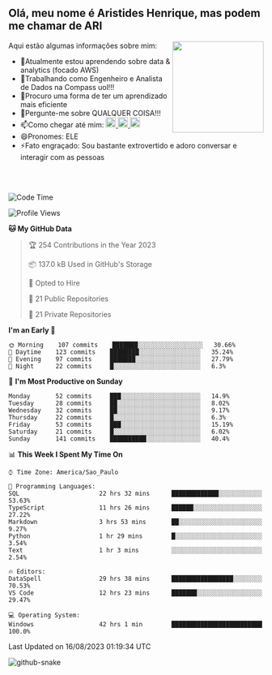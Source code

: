 ## Olá, meu nome é Aristides Henrique, mas podem me chamar de ARI

<div >
Aqui estão algumas informações sobre mim:<img align="right" height="180em" src="https://user-images.githubusercontent.com/97318481/177042589-45d62122-82a9-4a32-b3a7-87b322825b2f.png">
</div>

- 🌱Atualmente estou aprendendo sobre data & analytics (focado AWS)
- 👯Trabalhando como Engenheiro e Analista de Dados na Compass uol!!!
- 🤔Procuro uma forma de ter um aprendizado mais eficiente
- 💬Pergunte-me sobre QUALQUER COISA!!!
- 📫Como chegar até mim:
  <a href="https://www.instagram.com/aryhenry/" target="_blank">
  <img src="https://img.shields.io/badge/-Instagram-%23E4405F?style=for-the-badge&logo=instagram&logoColor=black" height="20px">
  </a>
  <a href="https://www.linkedin.com/in/aristides-henrique/" target="_blank">
  <img src="https://img.shields.io/badge/-LinkedIn-%230077B5?style=for-the-badge&logo=linkedin&logoColor=black" height="20px">
  </a> 
  <a href="mailto:arihenriqueuna@gmail.com">
  <img src="https://img.shields.io/badge/-Gmail-%23333?style=for-the-badge&logo=gmail&logoColor=white" height="20px">
  </a>
- 😄Pronomes: ELE
- ⚡Fato engraçado: Sou bastante extrovertido e adoro conversar e interagir com as pessoas
<br/>
<br/>


<!--START_SECTION:waka-->
![Code Time](http://img.shields.io/badge/Code%20Time-1%2C097%20hrs%2053%20mins-blue)

![Profile Views](http://img.shields.io/badge/Profile%20Views-13-blue)

**🐱 My GitHub Data** 

> 🏆 254 Contributions in the Year 2023
 > 
> 📦 137.0 kB Used in GitHub's Storage 
 > 
> 💼 Opted to Hire
 > 
> 📜 21 Public Repositories 
 > 
> 🔑 21 Private Repositories  
 > 
**I'm an Early 🐤** 

```text
🌞 Morning    107 commits    ███████░░░░░░░░░░░░░░░░░░   30.66% 
🌇 Daytime    123 commits    ████████░░░░░░░░░░░░░░░░░   35.24% 
🌃 Evening    97 commits     ███████░░░░░░░░░░░░░░░░░░   27.79% 
🌙 Night      22 commits     █░░░░░░░░░░░░░░░░░░░░░░░░   6.3%

```
📅 **I'm Most Productive on Sunday** 

```text
Monday       52 commits     ███░░░░░░░░░░░░░░░░░░░░░░   14.9% 
Tuesday      28 commits     ██░░░░░░░░░░░░░░░░░░░░░░░   8.02% 
Wednesday    32 commits     ██░░░░░░░░░░░░░░░░░░░░░░░   9.17% 
Thursday     22 commits     █░░░░░░░░░░░░░░░░░░░░░░░░   6.3% 
Friday       53 commits     ███░░░░░░░░░░░░░░░░░░░░░░   15.19% 
Saturday     21 commits     █░░░░░░░░░░░░░░░░░░░░░░░░   6.02% 
Sunday       141 commits    ██████████░░░░░░░░░░░░░░░   40.4%

```


📊 **This Week I Spent My Time On** 

```text
⌚︎ Time Zone: America/Sao_Paulo

💬 Programming Languages: 
SQL                      22 hrs 32 mins      █████████████░░░░░░░░░░░░   53.63% 
TypeScript               11 hrs 26 mins      ██████░░░░░░░░░░░░░░░░░░░   27.22% 
Markdown                 3 hrs 53 mins       ██░░░░░░░░░░░░░░░░░░░░░░░   9.27% 
Python                   1 hr 29 mins        █░░░░░░░░░░░░░░░░░░░░░░░░   3.54% 
Text                     1 hr 3 mins         ░░░░░░░░░░░░░░░░░░░░░░░░░   2.54%

🔥 Editors: 
DataSpell                29 hrs 38 mins      █████████████████░░░░░░░░   70.53% 
VS Code                  12 hrs 23 mins      ███████░░░░░░░░░░░░░░░░░░   29.47%

💻 Operating System: 
Windows                  42 hrs 1 min        █████████████████████████   100.0%

```


 Last Updated on 16/08/2023 01:19:34 UTC
<!--END_SECTION:waka-->

<img alt="github-snake" src="https://github.com/AriHenrique/AriHenrique/blob/output/github-contribution-grid-snake-dark.svg" />

